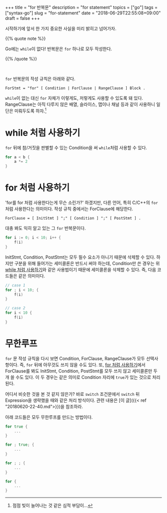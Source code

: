 +++
title = "for 반복문"
description = "for statement"
topics = ["go"]
tags = ["syntax-go"]
slug = "for-statement"
date = "2018-06-29T22:55:08+09:00"
draft = false
+++

시작하기에 앞서 한 가지 중요한 사실을 미리 밝히고 넘어가자.

{{% quote note %}}

Go에는 `while`이 없다! 반복문은 `for` 하나로 모두 작성한다.

{{% /quote %}}

<br>

`for` 반복문의 작성 규칙은 아래와 같다.

```
ForStmt = "for" [ Condition | ForClause | RangeClause ] Block .
```

`while`이 없는 대신 `for` 자체가 이렇게도, 저렇게도 사용할 수 있도록 돼 있다. RangeClause는 아직 다루지 않은 배열, 슬라이스, 맵이나 채널 등과 같이 사용하니 일단은 미뤄두도록 하자.[^1]

[^1]: 점점 빚이 늘어나는 것 같은 심적 부담이...

# while 처럼 사용하기

`for` 뒤에 참/거짓을 판별할 수 있는 Condition을 써 `while`처럼 사용할 수 있다.

```go
for a < b {
	a *= 2
}
```

# for 처럼 사용하기

'for를 for 처럼 사용한다는게 무슨 소린가?' 하겠지만, 다른 언어, 특히 C/C++의 `for`처럼 사용한다는 의미이다. 작성 규칙 중에서는 ForClause에 해당한다.

```
ForClause = [ InitStmt ] ";" [ Condition ] ";" [ PostStmt ] .
```

대충 봐도 익히 알고 있는 그 `for` 반복문이다.

```go
for i := 0; i < 10; i++ {
	f(i)
}
```

InitStmt, Condition, PostStmt는 모두 필수 요소가 아니기 때문에 삭제할 수 있다. 하지만 구분을 위해 들어가는 세미콜론은 반드시 써야 하는데, Condition만 쓴 경우는 위 [while 처럼 사용하기](#while-처럼-사용하기)와 같은 사용법이기 때문에 세미콜론을 삭제할 수 있다. 즉, 다음 코드들은 같은 의미이다.

```go
// case 1
for ; i < 10; {
	f(i)
}

// case 2
for i < 10 {
	f(i)
}
```

# 무한루프

`for` 문 작성 규칙을 다시 보면 Condition, ForClause, RangeClause가 모두 선택사항이다. 즉, `for` 뒤에 아무것도 쓰지 않을 수도 있다. 또, [for 처럼 사용하기](#for-처럼-사용하기)에서 ForClause를 봐도 InitStmt, Condition, PostStmt를 모두 쓰지 않고 세미콜론만 두 개 쓸 수도 있다.  이 두 경우는 같은 의미로 Condition 자리에 `true`가 있는 것으로 처리된다.

어디서 비슷한 것을 본 것 같지 않은가? 바로 `switch` 조건문에서 `switch` 뒤 Expression을 생략했을 때와 같은 처리 방식이다. 관련 내용은 [이 글]({{< ref "20180620-22-40.md">}})을 참조하라.

아래 코드들은 모두 무한루프를 만드는 방법이다.

```go
for true {
	...
}

for ; true; {
	...
}

for ; ; {
	...
}

for {
	...
}
```

